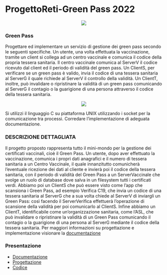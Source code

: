 # ProgettoReti-Green Pass 2022

<p align="center">
  <img src="https://user-images.githubusercontent.com/56475652/153706779-9b0d2561-d935-400b-8e0c-efc88c33e8ef.png"/>
</p>


### Green Pass
Progettare ed implementare un servizio di gestione dei green pass secondo le seguenti specifiche. Un utente, una volta effettuata la vaccinazione, tramite un client si collega ad un centro vaccinale e comunica il codice della propria tessera sanitaria. Il centro vaccinale comunica al ServerV il codice ricevuto dal client ed il periodo di validità  del green pass. Un ClientS, per verificare se un green pass è valido, invia il codice di una tessera sanitaria al ServerG il quale richiede al ServerV il controllo della validità. Un ClientT, inoltre, può invalidare o ripristinare la validità di un green pass comunicando al ServerG il contagio o la guarigione di una persona attraverso il codice della tessera sanitaria.

<p align="center">
  <img src="https://user-images.githubusercontent.com/56475652/147292141-d7951570-1c3c-45f3-8681-28c396eae4ef.png"/>
</p>

Si utilizzi il linguaggio C su piattaforma UNIX utilizzando i socket per la comunicazione tra processi. Corredare l’implementazione di adeguata documentazione.

### DESCRIZIONE DETTAGLIATA
Il progetto proposto rappresenta tutto il mini-mondo per la gestione dei certificati vaccinali, cioè il Green Pass.
Un utente, dopo aver effettuato la vaccinazione, comunica i propri dati anagrafici e il numero di tessera sanitaria a un Centro Vaccinale, il quale innanzitutto comunicherà l’eventuale ricezione dei dati al cliente e invierà poi il codice della tessera sanitaria, con il periodo di validità del Green Pass a un ServerVaccinale che svolge un ruolo di database dove salva in un filesystem tutti i certificati verdi.
Abbiamo poi un ClientS che può essere visto come l’app che scansiona i Green Pass, ad esempio Verifica C19, che invia un codice di una tessera sanitaria al ServerG che a sua volta chiede al ServerV di inviargli un Green Pass: così facendo il ServerVerifica effettuerà l’operazione di scansione della validità per poi comunicarlo al ClientS.
Infine abbiamo un ClientT, identificabile come un’organizzazione sanitaria, come l’ASL, che può invalidare o ripristinare la validità di un Green Pass comunicando il contagio o la guarigione di una persona al ServerG mediante il codice della tessera sanitaria.
Per maggiori informazioni su progettazione e implementazione visionare la [documentazione](https://github.com/dom0000D/ProgettoReti-GreenPass/tree/main/Documentazione)
 
### Presentazione
- [Documentazione](https://github.com/dom0000D/ProgettoReti-GreenPass/tree/main/Documentazione)
- [Progettazione](https://github.com/dom0000D/ProgettoReti-GreenPass/tree/main/Progettazione)  
- [Codice](https://github.com/dom0000D/ProgettoReti-GreenPass/tree/main/Codice) 
